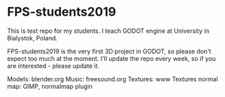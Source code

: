 # FPS-students2019

This is test repo for my students. I teach GODOT engine at University in Bialystok, Poland.

FPS-students2019 is the very first 3D project in GODOT, so please don't expect too much at the moment. I'll update the repo every week, so if you are interested - please update it.

Models: blender.org
Music: freesound.org
Textures: www
Textures normal map: GIMP, normalmap plugin
